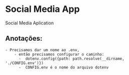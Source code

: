 # Social Media App
 Social Media Aplication

## Anotações:
    - Precisamos dar um nome ao .env, 
        - então precisamos configurar o caminho: 
          -  dotenv.config({path: path.resolve(__dirname, './CONFIG.env')})
          -  CONFIG.env é o nome do arquivo dotenv